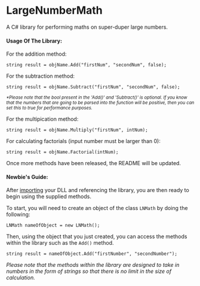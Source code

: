 LargeNumberMath
===============

A C# library for performing maths on super-duper large numbers.

<h4>Usage Of The Library:</h4>
For the addition method:

    string result = objName.Add("firstNum", "secondNum", false);

For the subtraction method:

    string result = objName.Subtract("firstNum", "secondNum", false);
<sub><i>*Please note that the bool present in the 'Add()' and 'Subtract()' is optional. If you know that the numbers that are going to be parsed into the function will be positive, then you can set this to true for performance purposes.</i></sub>

For the multipication method:

    string result = objName.Multiply("firstNum", intNum);
For calculating factorials (input number must be larger than 0):

    string result = objName.Factorial(intNum);
Once more methods have been released, the README will be updated.



<h4>Newbie's Guide:</h4>
After <a href="https://github.com/galacticfan/LargeNumberMath/wiki/Usage-and-Installation-of-the-DLL">importing</a> your DLL and referencing the library, you are then ready to begin using the supplied methods.

To start, you will need to create an object of the class `LNMath` by doing the following:

    LNMath nameOfObject = new LNMath();
Then, using the object that you just created, you can access the methods within the library such as the `Add()` method.

    string result = nameOfObject.Add("firstNumber", "secondNumber");
<i>Please note that the methods within the library are designed to take in numbers in the form of strings so that there is no limit in the size of calculation.</i>